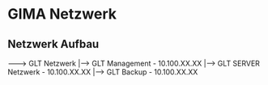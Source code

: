 # GIMA Netzwerk


## Netzwerk Aufbau

---> GLT Netzwerk
  |--> GLT Management - 10.100.XX.XX
  |--> GLT SERVER Netzwerk - 10.100.XX.XX
  |--> GLT Backup - 10.100.XX.XX

